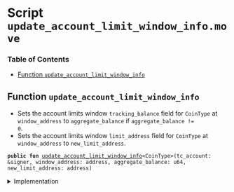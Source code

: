 
<a name="SCRIPT"></a>

# Script `update_account_limit_window_info.move`

### Table of Contents

-  [Function `update_account_limit_window_info`](#SCRIPT_update_account_limit_window_info)



<a name="SCRIPT_update_account_limit_window_info"></a>

## Function `update_account_limit_window_info`

* Sets the account limits window
<code>tracking_balance</code> field for
<code>CoinType</code> at
<code>window_address</code> to
<code>aggregate_balance</code> if
<code>aggregate_balance != 0</code>.
* Sets the account limits window
<code>limit_address</code> field for
<code>CoinType</code> at
<code>window_address</code> to
<code>new_limit_address</code>.


<pre><code><b>public</b> <b>fun</b> <a href="#SCRIPT_update_account_limit_window_info">update_account_limit_window_info</a>&lt;CoinType&gt;(tc_account: &signer, window_address: address, aggregate_balance: u64, new_limit_address: address)
</code></pre>



<details>
<summary>Implementation</summary>


<pre><code><b>fun</b> <a href="#SCRIPT_update_account_limit_window_info">update_account_limit_window_info</a>&lt;CoinType&gt;(
    tc_account: &signer,
    window_address: address,
    aggregate_balance: u64,
    new_limit_address: address
) {
    <a href="../../modules/doc/AccountLimits.md#0x1_AccountLimits_update_window_info">AccountLimits::update_window_info</a>&lt;CoinType&gt;(tc_account, window_address, aggregate_balance, new_limit_address);
}
</code></pre>



</details>
